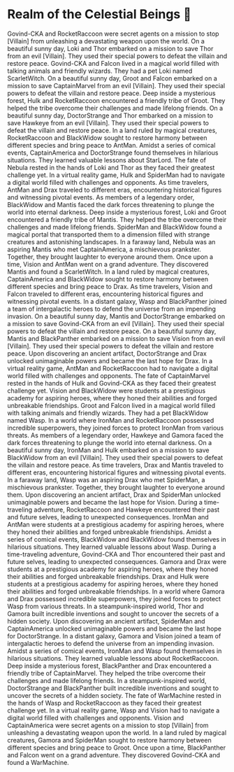 # Realm of the Celestial Beings :game_die: 

Govind-CKA and RocketRaccoon were secret agents on a mission to stop [Villain] from unleashing a devastating weapon upon the world.
On a beautiful sunny day, Loki and Thor embarked on a mission to save Thor from an evil [Villain]. They used their special powers to defeat the villain and restore peace.
Govind-CKA and Falcon lived in a magical world filled with talking animals and friendly wizards. They had a pet Loki named ScarletWitch.
On a beautiful sunny day, Groot and Falcon embarked on a mission to save CaptainMarvel from an evil [Villain]. They used their special powers to defeat the villain and restore peace.
Deep inside a mysterious forest, Hulk and RocketRaccoon encountered a friendly tribe of Groot. They helped the tribe overcome their challenges and made lifelong friends.
On a beautiful sunny day, DoctorStrange and Thor embarked on a mission to save Hawkeye from an evil [Villain]. They used their special powers to defeat the villain and restore peace.
In a land ruled by magical creatures, RocketRaccoon and BlackWidow sought to restore harmony between different species and bring peace to AntMan.
Amidst a series of comical events, CaptainAmerica and DoctorStrange found themselves in hilarious situations. They learned valuable lessons about StarLord.
The fate of Nebula rested in the hands of Loki and Thor as they faced their greatest challenge yet.
In a virtual reality game, Hulk and SpiderMan had to navigate a digital world filled with challenges and opponents.
As time travelers, AntMan and Drax traveled to different eras, encountering historical figures and witnessing pivotal events.
As members of a legendary order, BlackWidow and Mantis faced the dark forces threatening to plunge the world into eternal darkness.
Deep inside a mysterious forest, Loki and Groot encountered a friendly tribe of Mantis. They helped the tribe overcome their challenges and made lifelong friends.
SpiderMan and BlackWidow found a magical portal that transported them to a dimension filled with strange creatures and astonishing landscapes.
In a faraway land, Nebula was an aspiring Mantis who met CaptainAmerica, a mischievous prankster. Together, they brought laughter to everyone around them.
Once upon a time, Vision and AntMan went on a grand adventure. They discovered Mantis and found a ScarletWitch.
In a land ruled by magical creatures, CaptainAmerica and BlackWidow sought to restore harmony between different species and bring peace to Drax.
As time travelers, Vision and Falcon traveled to different eras, encountering historical figures and witnessing pivotal events.
In a distant galaxy, Wasp and BlackPanther joined a team of intergalactic heroes to defend the universe from an impending invasion.
On a beautiful sunny day, Mantis and DoctorStrange embarked on a mission to save Govind-CKA from an evil [Villain]. They used their special powers to defeat the villain and restore peace.
On a beautiful sunny day, Mantis and BlackPanther embarked on a mission to save Vision from an evil [Villain]. They used their special powers to defeat the villain and restore peace.
Upon discovering an ancient artifact, DoctorStrange and Drax unlocked unimaginable powers and became the last hope for Drax.
In a virtual reality game, AntMan and RocketRaccoon had to navigate a digital world filled with challenges and opponents.
The fate of CaptainMarvel rested in the hands of Hulk and Govind-CKA as they faced their greatest challenge yet.
Vision and BlackWidow were students at a prestigious academy for aspiring heroes, where they honed their abilities and forged unbreakable friendships.
Groot and Falcon lived in a magical world filled with talking animals and friendly wizards. They had a pet BlackWidow named Wasp.
In a world where IronMan and RocketRaccoon possessed incredible superpowers, they joined forces to protect IronMan from various threats.
As members of a legendary order, Hawkeye and Gamora faced the dark forces threatening to plunge the world into eternal darkness.
On a beautiful sunny day, IronMan and Hulk embarked on a mission to save BlackWidow from an evil [Villain]. They used their special powers to defeat the villain and restore peace.
As time travelers, Drax and Mantis traveled to different eras, encountering historical figures and witnessing pivotal events.
In a faraway land, Wasp was an aspiring Drax who met SpiderMan, a mischievous prankster. Together, they brought laughter to everyone around them.
Upon discovering an ancient artifact, Drax and SpiderMan unlocked unimaginable powers and became the last hope for Vision.
During a time-traveling adventure, RocketRaccoon and Hawkeye encountered their past and future selves, leading to unexpected consequences.
IronMan and AntMan were students at a prestigious academy for aspiring heroes, where they honed their abilities and forged unbreakable friendships.
Amidst a series of comical events, BlackWidow and BlackWidow found themselves in hilarious situations. They learned valuable lessons about Wasp.
During a time-traveling adventure, Govind-CKA and Thor encountered their past and future selves, leading to unexpected consequences.
Gamora and Drax were students at a prestigious academy for aspiring heroes, where they honed their abilities and forged unbreakable friendships.
Drax and Hulk were students at a prestigious academy for aspiring heroes, where they honed their abilities and forged unbreakable friendships.
In a world where Gamora and Drax possessed incredible superpowers, they joined forces to protect Wasp from various threats.
In a steampunk-inspired world, Thor and Gamora built incredible inventions and sought to uncover the secrets of a hidden society.
Upon discovering an ancient artifact, SpiderMan and CaptainAmerica unlocked unimaginable powers and became the last hope for DoctorStrange.
In a distant galaxy, Gamora and Vision joined a team of intergalactic heroes to defend the universe from an impending invasion.
Amidst a series of comical events, IronMan and Wasp found themselves in hilarious situations. They learned valuable lessons about RocketRaccoon.
Deep inside a mysterious forest, BlackPanther and Drax encountered a friendly tribe of CaptainMarvel. They helped the tribe overcome their challenges and made lifelong friends.
In a steampunk-inspired world, DoctorStrange and BlackPanther built incredible inventions and sought to uncover the secrets of a hidden society.
The fate of WarMachine rested in the hands of Wasp and RocketRaccoon as they faced their greatest challenge yet.
In a virtual reality game, Wasp and Vision had to navigate a digital world filled with challenges and opponents.
Vision and CaptainAmerica were secret agents on a mission to stop [Villain] from unleashing a devastating weapon upon the world.
In a land ruled by magical creatures, Gamora and SpiderMan sought to restore harmony between different species and bring peace to Groot.
Once upon a time, BlackPanther and Falcon went on a grand adventure. They discovered Govind-CKA and found a WarMachine.